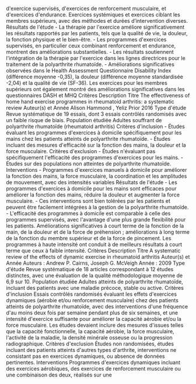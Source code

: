 d'exercice supervisés, d'exercices de renforcement musculaire, et d'exercices d'endurance. Exercices systémiques et exercices ciblant les membres supérieurs, avec des méthodes et durées d’intervention diverses. Résultats de l'étude - La thérapie par l'exercice améliore significativement les résultats rapportés par les patients, tels que la qualité de vie, la douleur, la fonction physique et le bien-être. - Les programmes d'exercices supervisés, en particulier ceux combinant renforcement et endurance, montrent des améliorations substantielles. - Les résultats soutiennent l'intégration de la thérapie par l'exercice dans les lignes directrices pour le traitement de la polyarthrite rhumatoïde. - Améliorations significatives observées dans le Health Assessment Questionnaire Disability Index (différence moyenne -0,35), la douleur (différence moyenne standardisée -2,04) et la qualité de vie (SF-36). Les exercices pour les membres supérieurs ont également montré des améliorations significatives dans les questionnaires DASH et MHQ Critères Description Titre The effectiveness of home hand exercise programmes in rheumatoid arthritis: a systematic review Auteur(s) et Année Alison Hammond , Yeliz Prior 2016 Type d'étude Revue systématique de 19 essais, dont 3 essais contrôlés randomisés avec un faible risque de biais. Population étudiée Adultes souffrant de polyarthrite rhumatoïde (rheumatoid arthritis) Critères d'inclusion - Études évaluant les programmes d'exercices à domicile spécifiquement pour les mains chez les patients atteints de polyarthrite rhumatoïde. - Études incluant des mesures d'efficacité sur la fonction des mains, la douleur et la force musculaire. Critères d'exclusion - Études n'évaluant pas spécifiquement l'efficacité des programmes d'exercices pour les mains. - Études sur des populations non atteintes de polyarthrite rhumatoïde. Interventions - Programmes d'exercices manuels à domicile pour améliorer la fonction des mains, la force musculaire, la coordination et les amplitudes de mouvement, avec des intensités variables Résultats de l'étude - Les programmes d'exercices à domicile pour les mains sont efficaces pour améliorer la fonction des mains, réduire la douleur et augmenter la force musculaire. - Ces interventions sont bien tolérées par les patients et peuvent être facilement intégrées à la gestion de la polyarthrite rhumatoïde. - L'efficacité des programmes à domicile est comparable à celle des programmes supervisés, avec l'avantage d'une plus grande flexibilité pour les patients. Améliorations significatives à court terme de la fonction de la main, de la douleur et de la force de préhension ; améliorations à long terme de la fonction du membre supérieur et de la force de pincement. Les programmes à haute intensité ont conduit à de meilleurs résultats à court terme que ceux à faible intensité. Critères Description Titre A systematic review of the effects of dynamic exercise in rheumatoid arthritis Auteur(s) et Année Auteurs : Andrew P. Cairns, Joseph G. McVeigh Année : 2009 Type d'étude Revue systématique de 18 articles correspondant à 12 études distinctes, avec une évaluation de la qualité méthodologique moyenne de 6,9 sur 10. Population étudiée Adultes atteints de polyarthrite rhumatoïde, incluant des patients avec une maladie précoce, stable ou active. Critères d'inclusion Essais contrôlés randomisés évaluant les effets d'exercices dynamiques (aérobie et/ou renforcement musculaire) chez des patients atteints de polyarthrite rhumatoïde, avec des interventions d'une fréquence d'au moins deux fois par semaine pendant plus de six semaines, et une intensité d'exercice suffisante pour améliorer la capacité aérobie et/ou la force musculaire. Les études devaient inclure des mesures d'issues telles que la capacité fonctionnelle, la capacité aérobie, la force musculaire, l'activité de la maladie, la densité minérale osseuse ou la progression radiographique. Critères d'exclusion Études non randomisées, études incluant des patients atteints d'autres types d'arthrite, interventions ne consistant pas en exercices dynamiques, ou absence de données pertinentes. Interventions Programmes d'exercices dynamiques incluant des exercices aérobiques, des exercices de renforcement musculaire ou une combinaison des deux, réalisés sur une